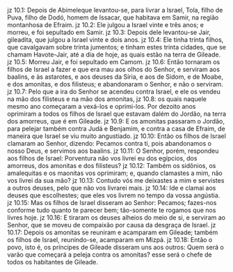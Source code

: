 jz 10.1: Depois de Abimeleque levantou-se, para livrar a Israel, Tola, filho de Puva, filho de Dodó, homem de Issacar, que habitava em Samir, na região montanhosa de Efraim.
jz 10.2: Ele julgou a Israel vinte e três anos; e morreu, e foi sepultado em Samir.
jz 10.3: Depois dele levantou-se Jair, gileadita, que julgou a Israel vinte e dois anos.
jz 10.4: Ele tinha trinta filhos, que cavalgavam sobre trinta jumentos; e tinham estes trinta cidades, que se chamam Havote-Jair, até a dia de hoje, as quais estão na terra de Gileade.
jz 10.5: Morreu Jair, e foi sepultado em Camom.
jz 10.6: Então tornaram os filhos de Israel a fazer e que era mau aos olhos do Senhor, e serviram aos baalins, e às astarotes, e aos deuses da Síria, e aos de Sidom, e de Moabe, e dos amonitas, e dos filisteus; e abandonaram o Senhor, e não o serviram.
jz 10.7: Pelo que a ira do Senhor se acendeu contra Israel, e ele os vendeu na mão dos filisteus e na mão dos amonitas,
jz 10.8: os quais naquele mesmo ano começaram a vexá-los e oprimi-los. Por dezoito anos oprimiram a todos os filhos de Israel que estavam dalém do Jordão, na terra dos amorreus, que é em Gileade.
jz 10.9: E os amonitas passaram o Jordão, para pelejar também contra Judá e Benjamim, e contra a casa de Efraim, de maneira que Israel se viu muito angustiado.
jz 10.10: Então os filhos de Israel clamaram ao Senhor, dizendo: Pecamos contra ti, pois abandonamos o nosso Deus, e servimos aos baalins.
jz 10.11: O Senhor, porém, respondeu aos filhos de Israel: Porventura não vos livrei eu dos egípcios, dos amorreus, dos amonitas e dos filisteus?
jz 10.12: Também os sidônios, os amalequitas e os maonitas vos oprimiram; e, quando clamastes a mim, não vos livrei da sua mão?
jz 10.13: Contudo vós me deixastes a mim e servistes a outros deuses, pelo que não vos livrarei mais.
jz 10.14: Ide e clamai aos deuses que escolhestes; que eles vos livrem no tempo da vossa angústia.
jz 10.15: Mas os filhos de Israel disseram ao Senhor: Pecamos; fazes-nos conforme tudo quanto te parecer bem; tão-somente te rogamos que nos livres hoje.
jz 10.16: E tiraram os deuses alheios do meio de si, e serviram ao Senhor, que se moveu de compaixão por causa da desgraça de Israel.
jz 10.17: Depois os amonitas se reuniram e acamparam em Gileade; também os filhos de Israel, reunindo-se, acamparam em Mizpá.
jz 10.18: Então o povo, isto é, os príncipes de Gileade disseram uns aos outros: Quem será o varão que começará a peleja contra os amonitas? esse será o chefe de todos os habitantes de Gileade.
